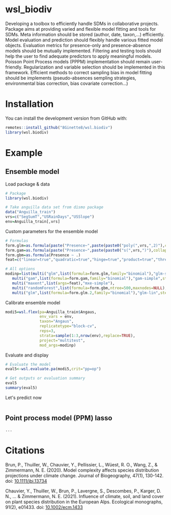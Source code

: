 # wsl_biodiv

Developing a toolbox to efficiently handle SDMs in collaborative projects. Package aims at providing varied and flexible model fitting and tools for SDMs. Meta information should be stored (author, date, taxon,...) efficiently. Model evaluation and prediction should flexibly handle various fitted model objects. Evaluation metrics for presence-only and presence-absence models should be mutually implemented. Filtering and testing tools should help the user to find adequate predictors to apply meaningful models. Poisson Point Process models (PPPM) implementation should remain user-friendly. Regularization and variable selection should be implemented in this framework. Efficient methods to correct sampling bias in model fitting should be implements (pseudo-absences sempling strategies, environmental bias correction, bias covariate correction...)

# Installation

You can install the development version from GitHub with:

``` r
remotes::install_github("8Ginette8/wsl.biodiv")
library(wsl.biodiv)
```

# Example

## Ensemble model

Load package & data
``` r
# Package
library(wsl.biodiv)

# Take anguilla data set from dismo package
data("Anguilla_train")
vrs=c("SegSumT","USRainDays","USSlope")
env=Anguilla_train[,vrs]
```

Custom parameters for the ensemble model
``` r
# Formulas
form.glm=as.formula(paste("Presence~",paste(paste0("poly(",vrs,",2)"),collapse="+")))
form.gam=as.formula(paste("Presence~",paste(paste0("s(",vrs,")"),collapse="+")))
form.gbm=as.formula(Presence ~ .)
feat=c("linear=true","quadratic=true","hinge=true","product=true","threshold=false")

# All options
modinp=list(multi("glm",list(formula=form.glm,family="binomial"),"glm-simple",step=TRUE,weight=TRUE),
   multi("gam",list(formula=form.gam,family="binomial"),"gam-simple",step=FALSE,weight=TRUE),
   multi("maxent",list(args=feat),"mxe-simple"),
   multi("randomForest",list(formula=form.gbm,ntree=500,maxnodes=NULL),"waud1"),
   multi("glm",list(formula=form.glm.2,family="binomial"),"glm-lin",step=TRUE,weight=TRUE))
```

Calibrate ensemble model
``` r
modi5=wsl.flex(pa=Anguilla_train$Angaus,
               env_vars = env,
               taxon="Angaus",
               replicatetype="block-cv",
               reps=3,
               strata=sample(1:3,nrow(env),replace=TRUE),
               project="multitest",
               mod_args=modinp)
```

Evaluate and display
``` r
# Evaluate the model
eval5<-wsl.evaluate.pa(modi5,crit="pp=op")

# Get outputs or evaluation summary
eval5
summary(eval5)
```

Let's predict now
``` r

```

## Point process model (PPM) lasso

``` r
...
```

# Citations

Brun, P., Thuiller, W., Chauvier, Y., Pellissier, L., Wüest, R. O., Wang, Z., & Zimmermann, N. E. (2020). Model complexity affects species distribution projections under climate change. Journal of Biogeography, 47(1), 130-142. doi: <a href="https://doi.org/10.1111/jbi.13734">10.1111/jbi.13734</a>

Chauvier, Y., Thuiller, W., Brun, P., Lavergne, S., Descombes, P., Karger, D. N., ... & Zimmermann, N. E. (2021). Influence of climate, soil, and land cover on plant species distribution in the European Alps. Ecological monographs, 91(2), e01433. doi: <a href="https://doi.org/10.1002/ecm.1433">10.1002/ecm.1433</a>
